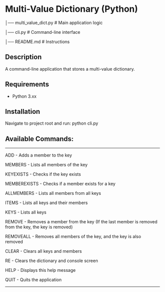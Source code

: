 # Multi-Value Dictionary (Python)
│── multi_value_dict.py  # Main application logic

│── cli.py               # Command-line interface

│── README.md            # Instructions

## Description
A command-line application that stores a multi-value dictionary.

## Requirements
- Python 3.xx

## Installation
Navigate to project root and run: 
python cli.py

## Available Commands:
-----------------------------------------------------------------------------------------------
ADD <key> <member>          - Adds a member to the key

MEMBERS <key>               - Lists all members of the key

KEYEXISTS <key>             - Checks if the key exists

MEMBEREXISTS <key> <member> - Checks if a member exists for a key

ALLMEMBERS                  - Lists all members from all keys

ITEMS                       - Lists all keys and their members

KEYS                        - Lists all keys

REMOVE <key> <member>       - Removes a member from the key
                              (If the last member is removed from the key, the key is removed)
                              
REMOVEALL <key>             - Removes all members of the key, and the key is also removed

CLEAR                       - Clears all keys and members

RE                          - Clears the dictionary and console screen

HELP                        - Displays this help message

QUIT                        - Quits the application

-----------------------------------------------------------------------------------------------
